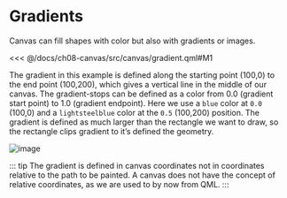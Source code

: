 # Gradients

Canvas can fill shapes with color but also with gradients or images.

<<< @/docs/ch08-canvas/src/canvas/gradient.qml#M1

The gradient in this example is defined along the starting point (100,0) to the end point (100,200), which gives a vertical line in the middle of our canvas. The gradient-stops can be defined as a color from 0.0 (gradient start point) to 1.0 (gradient endpoint). Here we use a `blue` color at `0.0` (100,0) and a `lightsteelblue` color at the `0.5` (100,200) position. The gradient is defined as much larger than the rectangle we want to draw, so the rectangle clips gradient to it’s defined the geometry.

![image](../../ch08-canvas/assets//gradient.png)

::: tip
The gradient is defined in canvas coordinates not in coordinates relative to the path to be painted. A canvas does not have the concept of relative coordinates, as we are used to by now from QML.
:::


